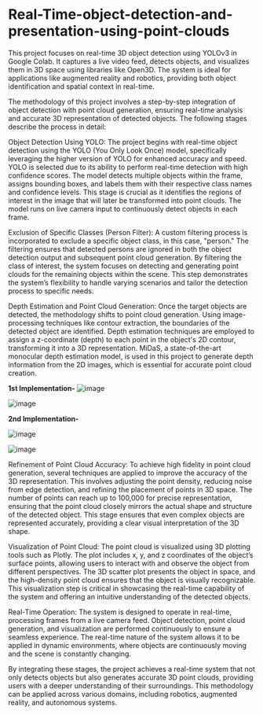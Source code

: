# Real-Time-object-detection-and-presentation-using-point-clouds
This project focuses on real-time 3D object detection using YOLOv3 in Google Colab. It captures a live video feed, detects objects, and visualizes them in 3D space using libraries like Open3D. The system is ideal for applications like augmented reality and robotics, providing both object identification and spatial context in real-time.

The methodology of this project involves a step-by-step integration of object detection with point cloud generation, ensuring real-time analysis and accurate 3D representation of detected objects. The following stages describe the process in detail:

Object Detection Using YOLO: The project begins with real-time object detection using the YOLO (You Only Look Once) model, specifically leveraging the higher version of YOLO for enhanced accuracy and speed. YOLO is selected due to its ability to perform real-time detection with high confidence scores. The model detects multiple objects within the frame, assigns bounding boxes, and labels them with their respective class names and confidence levels. This stage is crucial as it identifies the regions of interest in the image that will later be transformed into point clouds. The model runs on live camera input to continuously detect objects in each frame.

Exclusion of Specific Classes (Person Filter): A custom filtering process is incorporated to exclude a specific object class, in this case, "person." The filtering ensures that detected persons are ignored in both the object detection output and subsequent point cloud generation. By filtering the class of interest, the system focuses on detecting and generating point clouds for the remaining objects within the scene. This step demonstrates the system’s flexibility to handle varying scenarios and tailor the detection process to specific needs.

Depth Estimation and Point Cloud Generation: Once the target objects are detected, the methodology shifts to point cloud generation. Using image-processing techniques like contour extraction, the boundaries of the detected object are identified. Depth estimation techniques are employed to assign a z-coordinate (depth) to each point in the object's 2D contour, transforming it into a 3D representation. MiDaS, a state-of-the-art monocular depth estimation model, is used in this project to generate depth information from the 2D images, which is essential for accurate point cloud creation. 

**1st Implementation-**
![image](https://github.com/user-attachments/assets/7188c9fe-32d1-4779-b189-5006f4cda8a2)


![image](https://github.com/user-attachments/assets/68f491db-8ece-489c-84a3-bc2e44d33019)

**2nd Implementation-**

![image](https://github.com/user-attachments/assets/5aa54a7f-03e5-4633-be4f-75809ed68b9f)


![image](https://github.com/user-attachments/assets/4650ea28-4358-447a-9810-e73fcf93076f)


Refinement of Point Cloud Accuracy: To achieve high fidelity in point cloud generation, several techniques are applied to improve the accuracy of the 3D representation. This involves adjusting the point density, reducing noise from edge detection, and refining the placement of points in 3D space. The number of points can reach up to 100,000 for precise representation, ensuring that the point cloud closely mirrors the actual shape and structure of the detected object. This stage ensures that even complex objects are represented accurately, providing a clear visual interpretation of the 3D shape.

Visualization of Point Cloud: The point cloud is visualized using 3D plotting tools such as Plotly. The plot includes x, y, and z coordinates of the object’s surface points, allowing users to interact with and observe the object from different perspectives. The 3D scatter plot presents the object in space, and the high-density point cloud ensures that the object is visually recognizable. This visualization step is critical in showcasing the real-time capability of the system and offering an intuitive understanding of the detected objects.

Real-Time Operation: The system is designed to operate in real-time, processing frames from a live camera feed. Object detection, point cloud generation, and visualization are performed continuously to ensure a seamless experience. The real-time nature of the system allows it to be applied in dynamic environments, where objects are continuously moving and the scene is constantly changing.

By integrating these stages, the project achieves a real-time system that not only detects objects but also generates accurate 3D point clouds, providing users with a deeper understanding of their surroundings. This methodology can be applied across various domains, including robotics, augmented reality, and autonomous systems.
